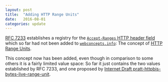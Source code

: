 ```yaml
---
layout: post
title:  "Adding HTTP Range Units"
date:   2016-08-01
categories: update
---
```


[RFC 7233](http://tools.ietf.org/html/rfc7233) establishes a registry for the [`Accept-Ranges` HTTP header field](/concepts/http-header/Accept-Ranges) which so far had not been added to [`webconcepts.info`](http://webconcepts.info): The concept of [HTTP Range Units](/concepts/http-range-units).

This concept now has been added, even though in comparison to some others it is a fairly limited value space: So far it just contains the two values established by RFC 7233, and one proposed by [Internet Draft pratt-httpbis-bytes-live-range-unit](/specs/IETF/I-D/pratt-httpbis-bytes-live-range-unit).
